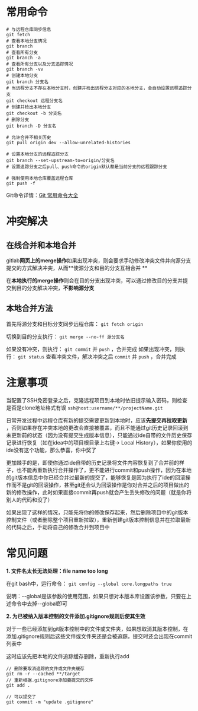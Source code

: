 # 常用命令

```text
# 与远程仓库同步信息
git fetch
# 查看本地分支情况
git branch
# 查看所有分支
git branch -a
# 查看所有分支以及分支追踪情况
git branch -vv
# 创建本地分支
git branch 分支名
# 当远程分支不存在本地分支时，创建并检出远程分支对应的本地分支，会自动设置远程追踪分支
git checkout 远程分支名
# 创建并检出本地分支
git checkout -b 分支名
# 删除分支
git branch -D 分支名

# 允许合并不相关历史
git pull origin dev --allow-unrelated-histories

# 设置本地分支的远程追踪分支
git branch --set-upstream-to=origin/分支名
# 设置追踪分支之后pull、push命令的origin默认都是当前分支的远程跟踪分支

# 强制使用本地仓库覆盖远程仓库
git push -f
```

Git命令详情：[Git 常用命令大全](https://blog.csdn.net/halaoda/article/details/78661334)

# 冲突解决

## 在线合并和本地合并

gitlab**网页上的merge操作**如果出现冲突，则会要求手动修改冲突文件并向源分支提交的方式解决冲突，从而**使源分支和目的分支互相合并
**

在**本地执行的merge操作**则会在目的分支出现冲突，可以通过修改目的分支并提交到目的分支解决冲突，**不影响源分支**

## 本地合并方法

首先将源分支和目标分支同步远程仓库： `git fetch origin`

切换到目的分支执行： `git merge --no-ff 源分支名`

如果没有冲突，则执行： `git commit` 并 `push` ，合并完成
如果出现冲突，则执行： `git status` 查看冲突文件，解决冲突之后 `commit` 并 `push` ，合并完成

# 注意事项

当配置了SSH免密登录之后，克隆远程项目到本地时依旧提示输入密码，则检查是否是clone地址格式有误 `ssh@host:username/**/projectName.git`

日常开发过程中远程仓库有新的提交需要更新到本地时，应该**先提交再拉取更新**
，否则如果存在冲突本地的更改会直接被覆盖，而且不能通过git历史记录回滚到未更新前的状态（因为没有提交生成版本信息），只能通过ide自带的文件历史保存记录进行恢复（如在idea中的项目根目录上右键->
Local History），如果你使用的ide没有这个功能，那么恭喜，你中奖了

更加棘手的是，即使你通过ide自带的历史记录将文件内容恢复到了合并前的样子，也不能再重新执行合并操作了，更不能进行commit和push操作，因为在本地的git版本信息中你已经合并过最新的提交了，能够恢复是因为执行了ide的回滚操作而不是git的回滚操作，甚至git还会认为回滚操作是你对合并之后的项目做出的新的修改操作，此时如果直接commit再push就会产生丢失修改的问题（就是你将别人的代码和没了）

如果出现了这样的情况，只能先将你的修改保存起来，然后删除项目中的git版本控制文件（或者删除整个项目重新拉取），重新创建git版本控制信息并在拉取最新的代码之后，手动将自己的修改合并到项目中

# 常见问题

**1. 文件名太长无法处理：file name too long**

在git bash中，运行命令： `git config --global core.longpaths true`

说明：--global是该参数的使用范围，如果只想对本版本库设置该参数，只要在上述命令中去掉--global即可

**2. 为已被纳入版本控制的文件添加.gitignore规则后使其生效**

对于一些已经添加到git版本控制中的文件或文件夹，如果想取消其版本控制，在添加.gitignore规则后这些文件或文件夹还是会被追踪，提交时还会出现在commit列表中

这时应该先把本地的文件追踪缓存删除，重新执行add

```text
// 删除要取消追踪的文件或文件夹缓存
git rm -r --cached **/target
// 重新根据.gitignore添加要提交的文件
git add .

// 可以提交了
git commit -m "update .gitignore"
```
